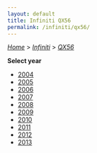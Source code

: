 ```yaml
---
layout: default
title: Infiniti QX56
permalink: /infiniti/qx56/
---
```

[*Home*](/) > [*Infiniti*](/infiniti/) > [*QX56*](/infiniti/qx56/)

**Select year**

- [2004](/infiniti/qx56/2004/)
- [2005](/infiniti/qx56/2005/)
- [2006](/infiniti/qx56/2006/)
- [2007](/infiniti/qx56/2007/)
- [2008](/infiniti/qx56/2008/)
- [2009](/infiniti/qx56/2009/)
- [2010](/infiniti/qx56/2010/)
- [2011](/infiniti/qx56/2011/)
- [2012](/infiniti/qx56/2012/)
- [2013](/infiniti/qx56/2013/)